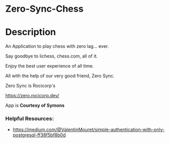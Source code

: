 # Zero-Sync-Chess

# Description

An Application to play chess with zero lag... ever.

Say goodbye to lichess, chess.com, all of it.

Enjoy the best user experience of all time.

All with the help of our very good friend, Zero Sync.

Zero Sync is Rocicorp's

https://zero.rocicorp.dev/

App is **Courtesy of Symons**

### Helpful Resources:

- https://medium.com/@ValentinMouret/simple-authentication-with-only-postgresql-ff38f5bf8b0d
